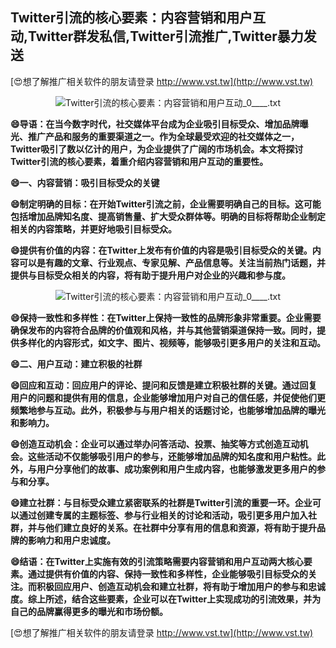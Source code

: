 ## **Twitter引流的核心要素：内容营销和用户互动,Twitter群发私信,Twitter引流推广,Twitter暴力发送**

[😍想了解推广相关软件的朋友请登录 http://www.vst.tw](http://www.vst.tw)

 <center><img src="https://vst.tw/MP4/tuiguang/png/0.png" alt="Twitter引流的核心要素：内容营销和用户互动_0____.txt"></center>

**😄导语：在当今数字时代，社交媒体平台成为企业吸引目标受众、增加品牌曝光、推广产品和服务的重要渠道之一。作为全球最受欢迎的社交媒体之一，Twitter吸引了数以亿计的用户，为企业提供了广阔的市场机会。本文将探讨Twitter引流的核心要素，着重介绍内容营销和用户互动的重要性。**

**😄一、内容营销：吸引目标受众的关键**

**😄制定明确的目标：在开始Twitter引流之前，企业需要明确自己的目标。这可能包括增加品牌知名度、提高销售量、扩大受众群体等。明确的目标将帮助企业制定相关的内容策略，并更好地吸引目标受众。**

**😄提供有价值的内容：在Twitter上发布有价值的内容是吸引目标受众的关键。内容可以是有趣的文章、行业观点、专家见解、产品信息等。关注当前热门话题，并提供与目标受众相关的内容，将有助于提升用户对企业的兴趣和参与度。**

 <center><img src="https://vst.tw/MP4/tuiguang/png/6.png" alt="Twitter引流的核心要素：内容营销和用户互动_0____.txt"></center>

**😄保持一致性和多样性：在Twitter上保持一致性的品牌形象非常重要。企业需要确保发布的内容符合品牌的价值观和风格，并与其他营销渠道保持一致。同时，提供多样化的内容形式，如文字、图片、视频等，能够吸引更多用户的关注和互动。**

**😄二、用户互动：建立积极的社群**

**😄回应和互动：回应用户的评论、提问和反馈是建立积极社群的关键。通过回复用户的问题和提供有用的信息，企业能够增加用户对自己的信任感，并促使他们更频繁地参与互动。此外，积极参与与用户相关的话题讨论，也能够增加品牌的曝光和影响力。**

**😄创造互动机会：企业可以通过举办问答活动、投票、抽奖等方式创造互动机会。这些活动不仅能够吸引用户的参与，还能够增加品牌的知名度和用户粘性。此外，与用户分享他们的故事、成功案例和用户生成内容，也能够激发更多用户的参与和分享。**

**😄建立社群：与目标受众建立紧密联系的社群是Twitter引流的重要一环。企业可以通过创建专属的主题标签、参与行业相关的讨论和活动，吸引更多用户加入社群，并与他们建立良好的关系。在社群中分享有用的信息和资源，将有助于提升品牌的影响力和用户忠诚度。**

**😄结语：在Twitter上实施有效的引流策略需要内容营销和用户互动两大核心要素。通过提供有价值的内容、保持一致性和多样性，企业能够吸引目标受众的关注。而积极回应用户、创造互动机会和建立社群，将有助于增加用户的参与和忠诚度。综上所述，结合这些要素，企业可以在Twitter上实现成功的引流效果，并为自己的品牌赢得更多的曝光和市场份额。**

[😍想了解推广相关软件的朋友请登录 http://www.vst.tw](http://www.vst.tw)



